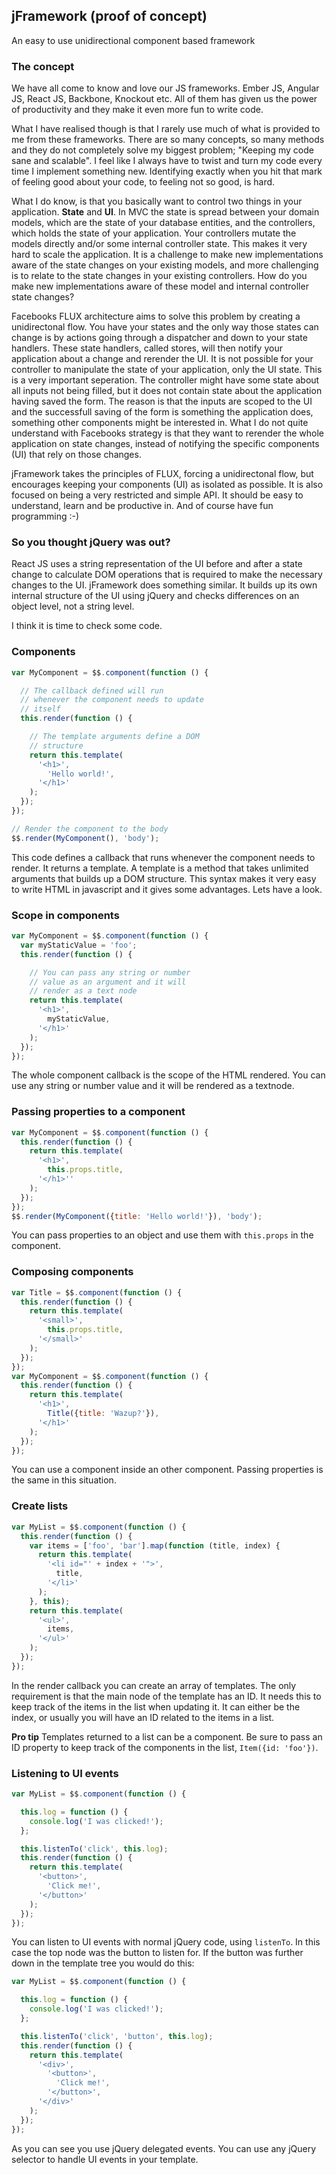 ## jFramework (proof of concept)

An easy to use unidirectional component based framework

### The concept
We have all come to know and love our JS frameworks. Ember JS, Angular JS, React JS, Backbone, Knockout etc. All of them has given us the power of productivity and they make
it even more fun to write code.

What I have realised though is that I rarely use much of what is provided to me from these frameworks. There are so many concepts, so many methods and they do not completely solve my biggest problem; "Keeping my code sane and scalable". I feel like I always have to twist and turn my code every time I implement something new. Identifying exactly when you hit that mark of feeling good about your code, to feeling not so good, is hard.

What I do know, is that you basically want to control two things in your application. **State** and **UI**. In MVC the state is spread between your domain models, which are the state of your database entities, and the controllers, which holds the state of your application. Your controllers mutate the models directly and/or some internal controller state. This makes it very hard to scale the application. It is a challenge to make new implementations aware of the state changes on your existing models, and more challenging is to relate to the state changes in your existing controllers. How do you make new implementations aware of these model and internal controller state changes?

Facebooks FLUX architecture aims to solve this problem by creating a unidirectonal flow. You have your states and the only way those states can change is by actions going through a dispatcher and down to your state handlers. These state handlers, called stores, will then notify your application about a change and rerender the UI. It is not possible for your controller to manipulate the state of your application, only the UI state. This is a very important seperation. The controller might have some state about all inputs not being filled, but it does not contain state about the application having saved the form. The reason is that the inputs are scoped to the UI and the successfull saving of the form is something the application does, something other components might be interested in. What I do not quite understand with Facebooks strategy is that they want to rerender the whole application on state changes, instead of notifying the specific components (UI) that rely on those changes.

jFramework takes the principles of FLUX, forcing a unidirectonal flow, but encourages keeping your components (UI) as isolated as possible. It is also focused on being a very restricted and simple API. It should be easy to understand, learn and be productive in. And of course have fun programming :-)

### So you thought jQuery was out?
React JS uses a string representation of the UI before and after a state change to calculate DOM operations that is required to make the necessary changes to the UI. jFramework does something similar. It builds up its own internal structure of the UI using jQuery and checks differences on an object level, not a string level.

I think it is time to check some code.

### Components
```javascript
var MyComponent = $$.component(function () {

  // The callback defined will run
  // whenever the component needs to update
  // itself
  this.render(function () {

    // The template arguments define a DOM
    // structure
    return this.template(
      '<h1>',
        'Hello world!',
      '</h1>'
    );
  });
});

// Render the component to the body
$$.render(MyComponent(), 'body');
```
This code defines a callback that runs whenever the component needs to render. It returns a template. A template is a method that takes unlimited arguments that builds
up a DOM structure. This syntax makes it very easy to write HTML in javascript and it
gives some advantages. Lets have a look.

### Scope in components
```javascript
var MyComponent = $$.component(function () {
  var myStaticValue = 'foo';
  this.render(function () {

    // You can pass any string or number
    // value as an argument and it will
    // render as a text node
    return this.template(
      '<h1>',
        myStaticValue,
      '</h1>'
    );
  });
});
```
The whole component callback is the scope of the HTML rendered. You can use any string or number value and it will be rendered as a textnode.
### Passing properties to a component
```javascript
var MyComponent = $$.component(function () {
  this.render(function () {
    return this.template(
      '<h1>',
        this.props.title,
      '</h1>''
    );
  });
});
$$.render(MyComponent({title: 'Hello world!'}), 'body');
```
You can pass properties to an object and use them with `this.props` in the component.
### Composing components
```javascript
var Title = $$.component(function () {
  this.render(function () {
    return this.template(
      '<small>',
        this.props.title,
      '</small>'
    );
  });
});
var MyComponent = $$.component(function () {
  this.render(function () {
    return this.template(
      '<h1>',
        Title({title: 'Wazup?'}),
      '</h1>'
    );
  });
});
```
You can use a component inside an other component. Passing properties is the same in this situation.
### Create lists
```javascript
var MyList = $$.component(function () {
  this.render(function () {
    var items = ['foo', 'bar'].map(function (title, index) {
      return this.template(
        '<li id="' + index + '">',
          title,
        '</li>'
      );
    }, this);
    return this.template(
      '<ul>',
        items,
      '</ul>'
    );
  });
});
```
In the render callback you can create an array of templates. The only requirement is that the main node of the template has an ID. It needs this to keep track of the items in the list when updating it. It can either be the index, or usually you will have an ID related to the items in a list.

**Pro tip** Templates returned to a list can be a component. Be sure to pass an ID property to keep track of the components in the list, `Item({id: 'foo'})`.
### Listening to UI events
```javascript
var MyList = $$.component(function () {

  this.log = function () {
    console.log('I was clicked!');
  };

  this.listenTo('click', this.log);
  this.render(function () {
    return this.template(
      '<button>',
        'Click me!',
      '</button>'
    );
  });
});
```
You can listen to UI events with normal jQuery code, using `listenTo`. In this case the top node was the button to listen for. If the button was further down in the template tree you would do this:
```javascript
var MyList = $$.component(function () {

  this.log = function () {
    console.log('I was clicked!');
  };

  this.listenTo('click', 'button', this.log);
  this.render(function () {
    return this.template(
      '<div>',
        '<button>',
          'Click me!',
        '</button>',
      '</div>'
    );
  });
});
```
As you can see you use jQuery delegated events. You can use any jQuery selector to handle UI events in your template.